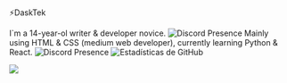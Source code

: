 ⚡DaskTek

I`m a 14-year-ol writer & developer novice.
![Discord Presence](https://lanyard-profile-readme.vercel.app/api/756801630170513418
                            )
Mainly using HTML & CSS (medium web developer), currently learning Python & React.
![Discord Presence](https://lanyard-profile-readme.vercel.app/api/756801630170513418)
![Estadísticas de GitHub](https://github-readme-stats.vercel.app/api?username=Daskyt004&show_icons=true&theme=nightowl)
<p float="left">
  <img src="https://github-readme-stats.vercel.app/api/top-langs/?username=Daskyt004&theme=nightowl">


